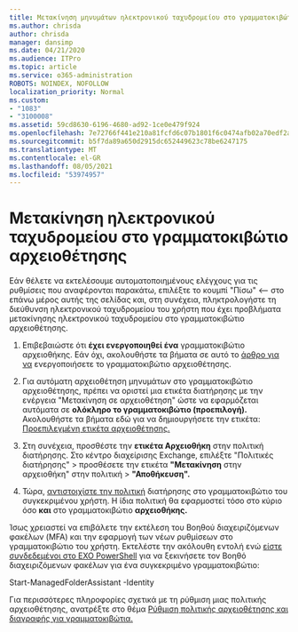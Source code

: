 ```yaml
---
title: Μετακίνηση μηνυμάτων ηλεκτρονικού ταχυδρομείου στο γραμματοκιβώτιο αρχειοθήκης
ms.author: chrisda
author: chrisda
manager: dansimp
ms.date: 04/21/2020
ms.audience: ITPro
ms.topic: article
ms.service: o365-administration
ROBOTS: NOINDEX, NOFOLLOW
localization_priority: Normal
ms.custom:
- "1083"
- "3100008"
ms.assetid: 59cd8630-6196-4680-ad92-1ce0e479f924
ms.openlocfilehash: 7e72766f441e210a81fcfd6c07b1801f6c0474afb02a70edf2ad8dbb571f3d2a
ms.sourcegitcommit: b5f7da89a650d2915dc652449623c78be6247175
ms.translationtype: MT
ms.contentlocale: el-GR
ms.lasthandoff: 08/05/2021
ms.locfileid: "53974957"
---
```

# <a name="move-email-to-the-archive-mailbox"></a>Μετακίνηση ηλεκτρονικού ταχυδρομείου στο γραμματοκιβώτιο αρχειοθέτησης

Εάν θέλετε να εκτελέσουμε αυτοματοποιημένους ελέγχους για τις ρυθμίσεις που αναφέρονται παρακάτω, επιλέξτε το κουμπί "Πίσω" <-- στο επάνω μέρος αυτής της σελίδας και, στη συνέχεια, πληκτρολογήστε τη διεύθυνση ηλεκτρονικού ταχυδρομείου του χρήστη που έχει προβλήματα μετακίνησης ηλεκτρονικού ταχυδρομείου στο γραμματοκιβώτιο αρχειοθέτησης.

1. Επιβεβαιώστε ότι **έχει ενεργοποιηθεί ένα** γραμματοκιβώτιο αρχειοθήκης. Εάν όχι, ακολουθήστε τα βήματα σε αυτό το [άρθρο για να](https://docs.microsoft.com/microsoft-365/compliance/enable-archive-mailboxes) ενεργοποιήσετε το γραμματοκιβώτιο αρχειοθέτησης.

2. Για αυτόματη αρχειοθέτηση μηνυμάτων στο γραμματοκιβώτιο αρχειοθέτησης, πρέπει να οριστεί μια ετικέτα διατήρησης με την ενέργεια "Μετακίνηση σε αρχειοθέτηση" ώστε να εφαρμόζεται αυτόματα σε **ολόκληρο το γραμματοκιβώτιο (προεπιλογή).**  Ακολουθήστε τα βήματα εδώ για να δημιουργήσετε την ετικέτα: [Προεπιλεγμένη ετικέτα αρχειοθέτησης.](https://docs.microsoft.com/microsoft-365/compliance/set-up-an-archive-and-deletion-policy-for-mailboxes#create-a-custom-archive-default-policy-tag)

3. Στη συνέχεια, προσθέστε την **ετικέτα Αρχειοθήκη** στην πολιτική διατήρησης. Στο κέντρο διαχείρισης Exchange, επιλέξτε  "Πολιτικές διατήρησης" > προσθέσετε την ετικέτα **"Μετακίνηση** στην αρχειοθήκη" στην πολιτική > **"Αποθήκευση".**

4. Τώρα, [αντιστοιχίστε την πολιτική](https://docs.microsoft.com/exchange/security-and-compliance/messaging-records-management/apply-retention-policy) διατήρησης στο γραμματοκιβώτιο του συγκεκριμένου χρήστη. Η ίδια πολιτική θα εφαρμοστεί τόσο στο κύριο όσο **και** στο γραμματοκιβώτιο **αρχειοθήκης.**

Ίσως χρειαστεί να επιβάλετε την εκτέλεση του Βοηθού διαχειριζόμενων φακέλων (MFA) και την εφαρμογή των νέων ρυθμίσεων στο γραμματοκιβώτιο του χρήστη. Εκτελέστε την ακόλουθη εντολή ενώ [είστε συνδεδεμένοι στο EXO PowerShell](https://docs.microsoft.com/powershell/exchange/exchange-online/connect-to-exchange-online-powershell/connect-to-exchange-online-powershell?view=exchange-ps) για να ξεκινήσετε τον Βοηθό διαχειριζόμενων φακέλων για ένα συγκεκριμένο γραμματοκιβώτιο:
  
Start-ManagedFolderAssistant -Identity <name of the mailbox>

Για περισσότερες πληροφορίες σχετικά με τη ρύθμιση μιας πολιτικής αρχειοθέτησης, ανατρέξτε στο θέμα [Ρύθμιση πολιτικής αρχειοθέτησης και διαγραφής για γραμματοκιβώτια.](https://docs.microsoft.com/microsoft-365/compliance/set-up-an-archive-and-deletion-policy-for-mailboxes#step-1-enable-archive-mailboxes-for-users)
  